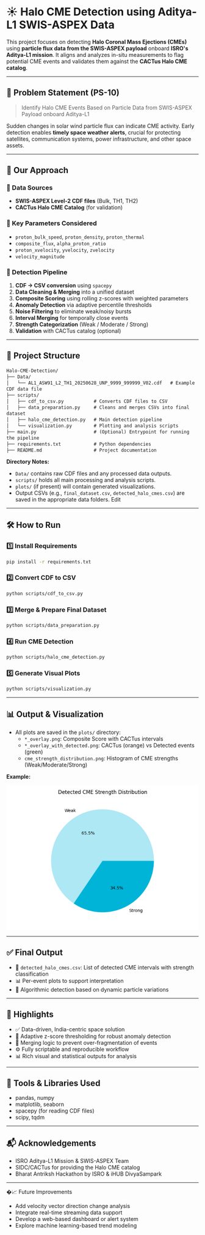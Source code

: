# ☀️ Halo CME Detection using Aditya-L1 SWIS-ASPEX Data

This project focuses on detecting **Halo Coronal Mass Ejections (CMEs)** using **particle flux data from the SWIS-ASPEX payload** onboard **ISRO's Aditya-L1 mission**. It aligns and analyzes in-situ measurements to flag potential CME events and validates them against the **CACTus Halo CME catalog**.

---

## 📌 Problem Statement (PS-10)

> Identify Halo CME Events Based on Particle Data from SWIS-ASPEX Payload onboard Aditya-L1

Sudden changes in solar wind particle flux can indicate CME activity. Early detection enables **timely space weather alerts**, crucial for protecting satellites, communication systems, power infrastructure, and other space assets.

---

## 🧠 Our Approach

### 🔹 Data Sources
- **SWIS-ASPEX Level-2 CDF files** (Bulk, TH1, TH2)
- **CACTus Halo CME Catalog** (for validation)

### 🔹 Key Parameters Considered
- `proton_bulk_speed`, `proton_density`, `proton_thermal`
- `composite_flux`, `alpha_proton_ratio`
- `proton_xvelocity`, `yvelocity`, `zvelocity`
- `velocity_magnitude`

### 🔹 Detection Pipeline
1. **CDF → CSV conversion** using `spacepy`
2. **Data Cleaning & Merging** into a unified dataset
3. **Composite Scoring** using rolling z-scores with weighted parameters
4. **Anomaly Detection** via adaptive percentile thresholds
5. **Noise Filtering** to eliminate weak/noisy bursts
6. **Interval Merging** for temporally close events
7. **Strength Categorization** (Weak / Moderate / Strong)
8. **Validation** with CACTus catalog (optional)

---

## 📁 Project Structure

```
Halo-CME-Detection/
├── Data/
│   └── AL1_ASW91_L2_TH1_20250628_UNP_9999_999999_V02.cdf   # Example CDF data file
├── scripts/
│   ├── cdf_to_csv.py           # Converts CDF files to CSV
│   ├── data_preparation.py     # Cleans and merges CSVs into final dataset
│   ├── halo_cme_detection.py   # Main detection pipeline
│   └── visualization.py        # Plotting and analysis scripts
├── main.py                     # (Optional) Entrypoint for running the pipeline
├── requirements.txt            # Python dependencies
├── README.md                   # Project documentation
```

**Directory Notes:**
- `Data/` contains raw CDF files and any processed data outputs.
- `scripts/` holds all main processing and analysis scripts.
- `plots/` (if present) will contain generated visualizations.
- Output CSVs (e.g., `final_dataset.csv`, `detected_halo_cmes.csv`) are saved in the appropriate data folders.
Edit
---

## 🛠️ How to Run

### 1️⃣ Install Requirements

```bash
pip install -r requirements.txt
```

### 2️⃣ Convert CDF to CSV

```bash
python scripts/cdf_to_csv.py
```

### 3️⃣ Merge & Prepare Final Dataset

```bash
python scripts/data_preparation.py
```

### 4️⃣ Run CME Detection

```bash
python scripts/halo_cme_detection.py
```

### 5️⃣ Generate Visual Plots

```bash
python scripts/visualization.py
```

---

## 📊 Output & Visualization

- All plots are saved in the `plots/` directory:
  - `*_overlay.png`: Composite Score with CACTus intervals
  - `*_overlay_with_detected.png`: CACTus (orange) vs Detected events (green)
  - `cme_strength_distribution.png`: Histogram of CME strengths (Weak/Moderate/Strong)

**Example:**

<p align="center"> <img src="plots/cme_strength_distribution.png" alt="CME Strength Histogram" width="600"/> </p>

---

## ✅ Final Output

- 📄 `detected_halo_cmes.csv`: List of detected CME intervals with strength classification
- 📊 Per-event plots to support interpretation
- 🧠 Algorithmic detection based on dynamic particle variations

---

## 🚀 Highlights

- ✅ Data-driven, India-centric space solution
- 🧩 Adaptive z-score thresholding for robust anomaly detection
- 🔄 Merging logic to prevent over-fragmentation of events
- ⚙️ Fully scriptable and reproducible workflow
- 📊 Rich visual and statistical outputs for analysis

---

## 🧰 Tools & Libraries Used

- pandas, numpy
- matplotlib, seaborn
- spacepy (for reading CDF files)
- scipy, tqdm

---

## 📬 Acknowledgements

- ISRO Aditya-L1 Mission & SWIS-ASPEX Team
- SIDC/CACTus for providing the Halo CME catalog
- Bharat Antriksh Hackathon by ISRO & iHUB DivyaSampark

---
�📈 Future Improvements
- Add velocity vector direction change analysis
- Integrate real-time streaming data support
- Develop a web-based dashboard or alert system
- Explore machine learning-based trend modeling

